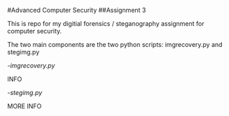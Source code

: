 #Advanced Computer Security
##Assignment 3

This is repo for my digitial forensics / steganography assignment for computer security.

The two main components are the two python scripts: imgrecovery.py and stegimg.py

-*imgrecovery.py*

INFO

-*stegimg.py*

MORE INFO
